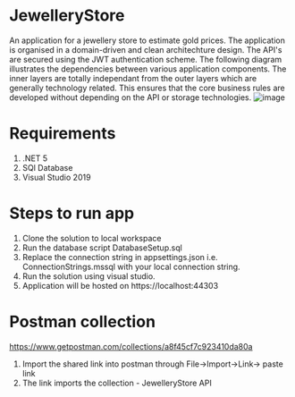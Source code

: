 # JewelleryStore
An application for a jewellery store to estimate gold prices.
The application is organised in a domain-driven and clean architechture design.
The API's are secured using the JWT authentication scheme.
The following diagram illustrates the dependencies between various application components.
The inner layers are totally independant from the outer layers which are generally technology related. This ensures that the core business rules are developed without depending on the API or storage technologies.
![image](https://user-images.githubusercontent.com/9382122/117103949-ed221480-ad98-11eb-8248-954273d46191.png)

# Requirements
1. .NET 5
2. SQl Database
3. Visual Studio 2019

# Steps to run app
1. Clone the solution to local workspace
2. Run the database script DatabaseSetup.sql
3. Replace the connection string in appsettings.json i.e. ConnectionStrings.mssql with your local connection string.
4. Run the solution using visual studio.
5. Application will be hosted on https://localhost:44303

# Postman collection
https://www.getpostman.com/collections/a8f45cf7c923410da80a

1. Import the shared link into postman through File->Import->Link-> paste link
2. The link imports the collection - JewelleryStore API
